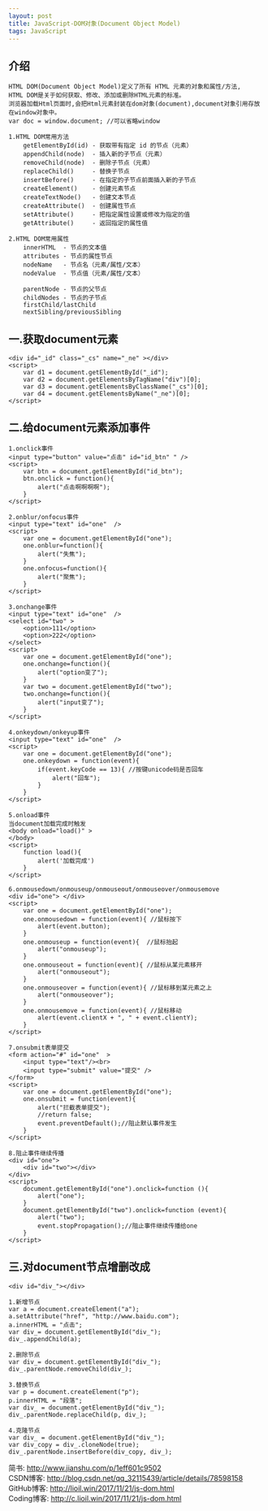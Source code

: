 ```yaml
---
layout: post
title: JavaScript-DOM对象(Document Object Model)
tags: JavaScript
---
```

## 介绍
	HTML DOM(Document Object Model)定义了所有 HTML 元素的对象和属性/方法, 
	HTML DOM是关于如何获取、修改、添加或删除HTML元素的标准。
	浏览器加载Html页面时,会把Html元素封装在dom对象(document),document对象引用存放在window对象中。
	var doc = window.document; //可以省略window

	1.HTML DOM常用方法
		getElementById(id) - 获取带有指定 id 的节点（元素） 
		appendChild(node)  - 插入新的子节点（元素） 
		removeChild(node)  - 删除子节点（元素） 
		replaceChild()     - 替换子节点
		insertBefore()     - 在指定的子节点前面插入新的子节点
		createElement()    - 创建元素节点
		createTextNode()   - 创建文本节点
		createAttribute()  - 创建属性节点
		setAttribute()     - 把指定属性设置或修改为指定的值 
		getAttribute()     - 返回指定的属性值 
	
	2.HTML DOM常用属性
		innerHTML  - 节点的文本值 
		attributes - 节点的属性节点
		nodeName   - 节点名（元素/属性/文本）
		nodeValue  - 节点值（元素/属性/文本）
		
		parentNode - 节点的父节点
		childNodes - 节点的子节点
		firstChild/lastChild
		nextSibling/previousSibling
	
## 一.获取document元素
	<div id="_id" class="_cs" name="_ne" ></div>
	<script>
		var d1 = document.getElementById("_id");
		var d2 = document.getElementsByTagName("div")[0];
		var d3 = document.getElementsByClassName("_cs")[0];
		var d4 = document.getElementsByName("_ne")[0];
	</script>
	
## 二.给document元素添加事件	
	1.onclick事件
	<input type="button" value="点击" id="id_btn" " />
	<script>	
		var btn = document.getElementById("id_btn");		
		btn.onclick = function(){
			alert("点击啊啊啊啊");
		}
	</script>
	
	2.onblur/onfocus事件
	<input type="text" id="one"  />
	<script>
		var one = document.getElementById("one");		
		one.onblur=function(){
			alert("失焦");
		}
		one.onfocus=function(){
			alert("聚焦");
		}
	</script>
	
	3.onchange事件
	<input type="text" id="one"  />	
	<select id="two" >
		<option>111</option>
		<option>222</option>
	</select> 
    <script>
		var one = document.getElementById("one");    		
		one.onchange=function(){
			alert("option变了");
		}
		var two = document.getElementById("two");    		
		two.onchange=function(){
			alert("input变了");
		}
    </script>
	
	4.onkeydown/onkeyup事件	
	<input type="text" id="one"  />
    <script>
		var one = document.getElementById("one");    		
		one.onkeydown = function(event){
			if(event.keyCode == 13){ //按键unicode码是否回车				
				alert("回车");    				
			}
		}
    </script>
	
	5.onload事件
	当document加载完成时触发	
	<body onload="load()" >		
	</body>	
	<script>
		function load(){
			alert('加载完成')
		}
	</script>
	
	6.onmousedown/onmouseup/onmouseout/onmouseover/onmousemove
	<div id="one"> </div>  
	<script>	
		var one = document.getElementById("one");   
		one.onmousedown = function(event){ //鼠标按下
			alert(event.button);
		}
		one.onmouseup = function(event){  //鼠标抬起
			alert("onmouseup");
		}
		one.onmouseout = function(event){ //鼠标从某元素移开
			alert("onmouseout");
		}
		one.onmouseover = function(event){ //鼠标移到某元素之上
			alert("onmouseover");
		}
		one.onmousemove = function(event){ //鼠标移动
			alert(event.clientX + ", " + event.clientY);
		}
	</script>
	
	7.onsubmit表单提交
	<form action="#" id="one"  >
		<input type="text"/><br>
		<input type="submit" value="提交" />
  	</form>
	<script>
		var one = document.getElementById("one");
		one.onsubmit = function(event){			
			alert("拦截表单提交");
			//return false;
			event.preventDefault();//阻止默认事件发生
		}
	</script>
	
	8.阻止事件继续传播
	<div id="one">
		<div id="two"></div>
	</div>
	<script>
		document.getElementById("one").onclick=function (){
			alert("one");
		}
		document.getElementById("two").onclick=function (event){
			alert("two");
			event.stopPropagation();//阻止事件继续传播给one
		}		
	</script>
	
## 三.对document节点增删改成
	<div id="div_"></div>
	
	1.新增节点
	var a = document.createElement("a");		
	a.setAttribute("href", "http://www.baidu.com");			
	a.innerHTML = "点击";
	var div_= document.getElementById("div_");
	div_.appendChild(a);
		
	2.删除节点
	var div_= document.getElementById("div_");
	div_.parentNode.removeChild(div_);
	
	3.替换节点	
	var p = document.createElement("p");
	p.innerHTML = "段落";		
	var div_ = document.getElementById("div_");
	div_.parentNode.replaceChild(p, div_);
	
	4.克隆节点
	var div_ = document.getElementById("div_");
	var div_copy = div_.cloneNode(true);
	div_.parentNode.insertBefore(div_copy, div_);
		
简书: http://www.jianshu.com/p/1eff601c9502    
CSDN博客: http://blog.csdn.net/qq_32115439/article/details/78598158   
GitHub博客: http://lioil.win/2017/11/21/js-dom.html    
Coding博客: http://c.lioil.win/2017/11/21/js-dom.html    